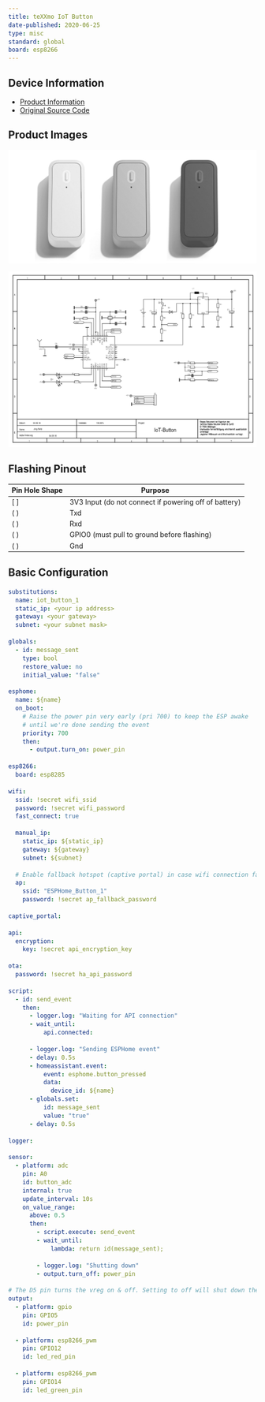 ```yaml
---
title: teXXmo IoT Button
date-published: 2020-06-25
type: misc
standard: global
board: esp8266
---
```


## Device Information

- [Product Information](http://www.iot-button.eu/index_en.html)
- [Original Source Code](https://github.com/teXXmo/TheButtonProject)

## Product Images

![Product Image](button_s_a.jpg "Product Image")

![Schematic](schematic.png "Schematic")

## Flashing Pinout

| Pin Hole Shape | Purpose                                               |
| -------------- | ----------------------------------------------------- |
| [ ]            | 3V3 Input (do not connect if powering off of battery) |
| ( )            | Txd                                                   |
| ( )            | Rxd                                                   |
| ( )            | GPIO0 (must pull to ground before flashing)           |
| ( )            | Gnd                                                   |

## Basic Configuration

```yaml
substitutions:
  name: iot_button_1
  static_ip: <your ip address>
  gateway: <your gateway>
  subnet: <your subnet mask>

globals:
  - id: message_sent
    type: bool
    restore_value: no
    initial_value: "false"

esphome:
  name: ${name}
  on_boot:
    # Raise the power pin very early (pri 700) to keep the ESP awake
    # until we're done sending the event
    priority: 700
    then:
      - output.turn_on: power_pin

esp8266:
  board: esp8285

wifi:
  ssid: !secret wifi_ssid
  password: !secret wifi_password
  fast_connect: true

  manual_ip:
    static_ip: ${static_ip}
    gateway: ${gateway}
    subnet: ${subnet}

  # Enable fallback hotspot (captive portal) in case wifi connection fails
  ap:
    ssid: "ESPHome_Button_1"
    password: !secret ap_fallback_password

captive_portal:

api:
  encryption:
    key: !secret api_encryption_key

ota:
  password: !secret ha_api_password

script:
  - id: send_event
    then:
      - logger.log: "Waiting for API connection"
      - wait_until:
          api.connected:

      - logger.log: "Sending ESPHome event"
      - delay: 0.5s
      - homeassistant.event:
          event: esphome.button_pressed
          data:
            device_id: ${name}
      - globals.set:
          id: message_sent
          value: "true"
      - delay: 0.5s

logger:

sensor:
  - platform: adc
    pin: A0
    id: button_adc
    internal: true
    update_interval: 10s
    on_value_range:
      above: 0.5
      then:
        - script.execute: send_event
        - wait_until:
            lambda: return id(message_sent);

        - logger.log: "Shutting down"
        - output.turn_off: power_pin

# The D5 pin turns the vreg on & off. Setting to off will shut down the device.
output:
  - platform: gpio
    pin: GPIO5
    id: power_pin

  - platform: esp8266_pwm
    pin: GPIO12
    id: led_red_pin

  - platform: esp8266_pwm
    pin: GPIO14
    id: led_green_pin
```
